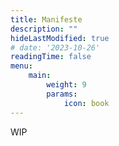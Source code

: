 ```yaml
---
title: Manifeste
description: ""
hideLastModified: true
# date: '2023-10-26'
readingTime: false
menu:
    main:
        weight: 9
        params:
            icon: book
---
```


WIP

